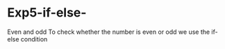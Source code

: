 # Exp5-if-else-
Even and odd
To check whether the number is even or odd we use the if-else condition

